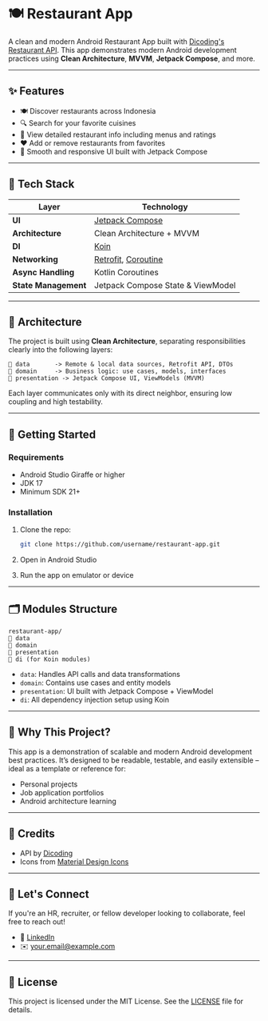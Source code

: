 # 🍽️ Restaurant App

A clean and modern Android Restaurant App built with [Dicoding's Restaurant API](https://restaurant-api.dicoding.dev/).
This app demonstrates modern Android development practices using **Clean Architecture**, **MVVM**, **Jetpack Compose**, and more.

---

## ✨ Features

* 🍽️ Discover restaurants across Indonesia
* 🔍 Search for your favorite cuisines
* 🏪 View detailed restaurant info including menus and ratings
* ❤️ Add or remove restaurants from favorites
* 🚀 Smooth and responsive UI built with Jetpack Compose

---

## 🔧 Tech Stack

| Layer                | Technology                                                                                                        |
| -------------------- | ----------------------------------------------------------------------------------------------------------------- |
| **UI**               | [Jetpack Compose](https://developer.android.com/jetpack/compose)                                                  |
| **Architecture**     | Clean Architecture + MVVM                                                                                         |
| **DI**               | [Koin](https://insert-koin.io/)                                                                                   |
| **Networking**       | [Retrofit](https://square.github.io/retrofit/), [Coroutine](https://kotlinlang.org/docs/coroutines-overview.html) |
| **Async Handling**   | Kotlin Coroutines                                                                                                 |
| **State Management** | Jetpack Compose State & ViewModel                                                                                 |

---

## 🧱 Architecture

The project is built using **Clean Architecture**, separating responsibilities clearly into the following layers:

```
📁 data       -> Remote & local data sources, Retrofit API, DTOs  
📁 domain     -> Business logic: use cases, models, interfaces  
📁 presentation -> Jetpack Compose UI, ViewModels (MVVM)
```

Each layer communicates only with its direct neighbor, ensuring low coupling and high testability.

---

## 🚀 Getting Started

### Requirements

* Android Studio Giraffe or higher
* JDK 17
* Minimum SDK 21+

### Installation

1. Clone the repo:

   ```bash
   git clone https://github.com/username/restaurant-app.git
   ```
2. Open in Android Studio
3. Run the app on emulator or device

---

## 🗂️ Modules Structure

```
restaurant-app/
📀 data
📀 domain
📀 presentation
📀 di (for Koin modules)
```

* `data`: Handles API calls and data transformations
* `domain`: Contains use cases and entity models
* `presentation`: UI built with Jetpack Compose + ViewModel
* `di`: All dependency injection setup using Koin

---

## 🧠 Why This Project?

This app is a demonstration of scalable and modern Android development best practices.
It’s designed to be readable, testable, and easily extensible – ideal as a template or reference for:

* Personal projects
* Job application portfolios
* Android architecture learning

---

## 🙌 Credits

* API by [Dicoding](https://restaurant-api.dicoding.dev/)
* Icons from [Material Design Icons](https://fonts.google.com/icons)

---

## 💋 Let's Connect

If you're an HR, recruiter, or fellow developer looking to collaborate, feel free to reach out!

* 💼 [LinkedIn](https://linkedin.com/in/yourprofile)
* ✉️ [your.email@example.com](mailto:your.email@example.com)

---

## 📝 License

This project is licensed under the MIT License. See the [LICENSE](LICENSE) file for details.
